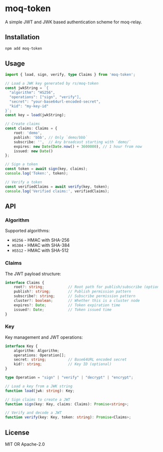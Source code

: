# moq-token

A simple JWT and JWK based authentication scheme for moq-relay.

## Installation

```bash
npm add moq-token
```

## Usage

```typescript
import { load, sign, verify, type Claims } from 'moq-token';

// Load a JWK key generated by rs/moq-token
const jwkString = `{
  "algorithm": "HS256",
  "operations": ["sign", "verify"],
  "secret": "your-base64url-encoded-secret",
  "kid": "my-key-id"
}`;
const key = load(jwkString);

// Create claims
const claims: Claims = {
	root: 'demo',
	publish: 'bbb', // Only `demo/bbb`
	subscribe: '',  // Any broadcast starting with `demo/`
	expires: new Date(Date.now() + 3600000), // 1 hour from now
	issued: new Date()
};

// Sign a token
const token = await sign(key, claims);
console.log('Token:', token);

// Verify a token
const verifiedClaims = await verify(key, token);
console.log('Verified claims:', verifiedClaims);
```

## API

### Algorithm

Supported algorithms:
- `HS256` - HMAC with SHA-256
- `HS384` - HMAC with SHA-384
- `HS512` - HMAC with SHA-512

### Claims

The JWT payload structure:

```typescript
interface Claims {
	root?: string;           // Root path for publish/subscribe (optional)
	publish?: string;        // Publish permission pattern
	subscribe?: string;      // Subscribe permission pattern
	cluster?: boolean;       // Whether this is a cluster node
	expires?: Date;          // Token expiration time
	issued?: Date;           // Token issued time
}
```

### Key

Key management and JWT operations:

```typescript
interface Key {
	algorithm: Algorithm;
	operations: Operation[];
	secret: string;          // Base64URL encoded secret
	kid?: string;            // Key ID (optional)
}

type Operation = "sign" | "verify" | "decrypt" | "encrypt";

// Load a key from a JWK string
function load(jwk: string): Key;

// Sign claims to create a JWT
function sign(key: Key, claims: Claims): Promise<string>;

// Verify and decode a JWT
function verify(key: Key, token: string): Promise<Claims>;
```

## License

MIT OR Apache-2.0
